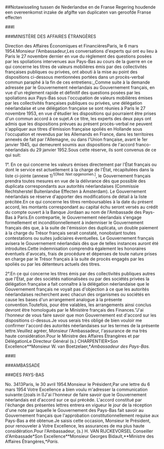 <meta http-equiv='Content-Type' content='text/html; charset=utf-8' />

##Notawisseling tussen de Nederlandse en de Franse Regering houdende een overeenkomst inzake de afgifte van duplicaten van geroofde Franse effecten

###I 

###MINISTÈRE DES AFFAIRES ÉTRANGÈRES

Direction des Affaires Économiques et FinancièresParis, le 6 mars 1954.Monsieur l'Ambassadeur,Les conversations d'experts qui ont eu lieu à Paris le 27 novembre dernier en vue du règlement des questions posées par les spoliations intervenues aux Pays-Bas au cours de la guerre en ce qui concerne les titres de valeurs mobilières émis par des collectivités françaises publiques ou privées, ont abouti à la mise au point des dispositions ci-dessous mentionnées portées dans un procès-verbal commun paraphé à la fin de ces entretiens:,,Comme suite à la demande adressée par le Gouvernement néerlandais au Gouvernement français, en vue d'un règlement rapide et définitif des questions posées par les spoliations aux Pays-Bas sous l'occupation de valeurs mobilières émises par les collectivités françaises publiques ou privées, une délégation néerlandaise et une délégation française se sont réunies à Paris le 27 novembre 1953, en vue d'étudier les dispositions qui pourraient être prises d'un commun accord à ce sujet.A ce titre, les experts des deux pays ont admis que les dispositions prévues au présent procès-verbal ne peuvent s'appliquer aux titres d'émission française spoliés en Hollande sous l'occupation et revendus par les Allemands en France, dans les territoires annexés de fait par l'Allemagne, ou dans l'Union française, avant le 1er janvier 1945, qui demeurent soumis aux dispositions de l'accord franco-néerlandais du 29 janvier 1952.Sous cette réserve, ils sont convenus de ce qui suit:

1°. En ce qui concerne les valeurs émises directement par l'État français ou dont le service est actuellement à la charge de l'État, récapitulées dans la liste ci-jointe (annexe 1)<sup>1)[Red: Niet opgenomen.]</sup>, le Gouvernement français prendra toutes mesures en vue de la délivrance dès que possible des duplicata correspondants aux autorités néerlandaises (Commissie Rechtsherstel Buitenlandse Effecten à Amsterdam). Le Gouvernement néerlandais se réserve d'apporter des modifications de détail à la liste précitée.En ce qui concerne les titres remboursables à la date du présent accord, les montants correspondant au capital échu seront versés au crédit du compte ouvert à la Banque Jordaan au nom de l'Ambassade des Pays-Bas à Paris.En contrepartie, le Gouvernement néerlandais s'engage formellement et inconditionnellement à indemniser le Gouvernement français dès que, à la suite de l'émission des duplicata, un double paiement à la charge du Trésor français serait constaté, nonobstant toutes contestations ou suites judiciaires éventuelles. Le Gouvernement français avisera le Gouvernement néerlandais dès que de telles instances auront été introduites.Cette indemnisation comprendra également les honoraires éventuels d'avocats, frais de procédure et dépenses de toute nature prises en charge par le Trésor français à la suite de procès engagés par les spoliés ou par les détenteurs actuels des titres.

2°.En ce qui concerne les titres émis par des collectivités publiques autres que l'État, par des sociétés nationalisées ou par des sociétés privées la délégation française a fait connaître à la délégation néerlandaise que le Gouvernement français ne voyait pas d'objection à ce que les autorités néerlandaises recherchent avec chacun des organismes ou sociétés en cause les bases d'un arrangement analogue à la présente convention.Toutefois, pour être valables, les arrangements ainsi conclus devront être homologués par le Ministère français des Finances.”J'ai l'honneur de vous faire savoir que mon Gouvernement est d'accord sur les dispositions ci-dessus.Je vous serais très obligé de bien vouloir me confirmer l'accord des autorités néerlandaises sur les termes de la présente lettre.Veuillez agréer, Monsieur l'Ambassadeur, l'assurance de ma très haute considération.Pour le Ministre des Affaires Étrangères et par DélégationLe Directeur Général (s.) CHARPENTIER*Son Excellence**Monsieur W. van Boetzelaer,**Ambassadeur des Pays-Bas.*

###II 

###AMBASSADE

###DES PAYS-BAS

No. 3413Paris, le 30 avril 1954.Monsieur le Président,Par une lettre du 6 mars 1954 Votre Excellence a bien voulu m'adresser la communication suivante:(zoals in I)J'ai l'honneur de faire savoir que le Gouvernement néerlandais est d'accord sur ce qui précède. L'accord constitué par l'échange des présentes lettres entrera en vigueur le jour de la réception d'une note par laquelle le Gouvernement des Pays-Bas fait savoir au Gouvernement français que l'approbation constitutionnellement requise aux Pays-Bas a été obtenue.Je saisis cette occasion, Monsieur le Président, pour renouveler à Votre Excellence, les assurances de ma plus haute considération.Pour l'Ambassadeur, (s.) H. VAN RIJCKEVORSEL Conseiller d'Ambassade*Son Excellence**Monsieur Georges Bidault,**Ministre des Affaires Étrangères,**Paris.*
